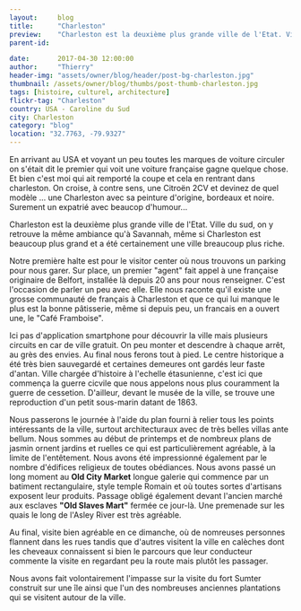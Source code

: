 ```yaml
---
layout:     blog
title:      "Charleston"
preview:    "Charleston est la deuxième plus grande ville de l'Etat. Ville du sud, on y retrouve la même ambiance qu'à... "
parent-id:  

date:       2017-04-30 12:00:00
author:     "Thierry"
header-img: "assets/owner/blog/header/post-bg-charleston.jpg"
thumbnail: /assets/owner/blog/thumbs/post-thumb-charleston.jpg
tags: [histoire, culturel, architecture]
flickr-tag: "Charleston"
country: USA - Caroline du Sud
city: Charleston
category: "blog"
location: "32.7763, -79.9327"
---
```



En arrivant au USA et voyant un peu toutes les marques de voiture circuler on s'était dit le premier qui voit une voiture française gagne quelque chose. Et bien c'est moi qui ait remporté la coupe et cela en rentrant dans charleston. On croise, à contre sens, une Citroën 2CV et devinez de quel modèle ... une Charleston avec sa peinture d'origine, bordeaux et noire. Surement un expatrié avec beaucop d'humour...

Charleston est la deuxième plus grande ville de l'Etat. Ville du sud, on y retrouve la même ambiance qu'à Savannah, même si Charleston est beaucoup plus grand et a été certainement une ville breaucoup plus riche.

Notre première halte est pour le visitor center où nous trouvons un parking pour nous garer. Sur place, un premier "agent" fait appel à une française originaire de  Belfort, installée là depuis 20 ans pour nous renseigner. C'est l'occasion de parler un peu avec elle. Elle nous raconte qu'il existe une grosse communauté de français à Charleston et que ce qui lui manque le plus est la bonne pâtisserie, même si depuis peu, un francais en a ouvert une, le "Café Framboise".

Ici pas d'application smartphone pour découvrir la ville mais plusieurs circuits en car de ville gratuit. On peu monter et descendre à chaque arrêt, au grès des envies. Au final nous ferons tout à pied. Le centre historique a été très bien sauvegardé et certaines demeures ont gardés leur faste d'antan. Ville chargée d'histoire à l'echelle étasunienne, c'est ici que commença la guerre cicvile que nous appelons nous plus couramment la guerre de cessetion. D'ailleur, devant le musée de la ville, se trouve une reproduction d'un petit sous-marin datant de 1863. 

Nous passerons le journée à l'aide du plan fourni à relier tous les points intéressants de la ville, surtout architecturaux avec de très belles villas ante bellum. Nous sommes au début de printemps et de nombreux plans de jasmin ornent jardins et ruelles ce qui est particulièrement agréable, à la limite de l'entêtement. Nous avons été impressionné également par le nombre d'édifices religieux de toutes obédiances. Nous avons passé un long moment au **Old City Market** longue galerie qui commence par un batiment rectangulaire, style temple Romain et où toutes sortes d'artisans exposent leur produits. Passage obligé également devant l'ancien marché aux esclaves **"Old Slaves Mart"** fermée ce jour-là. Une premenade sur les quais le long de l'Asley River est très agréable.

Au final, visite bien agréable en ce dimanche, où de nomreuses personnes flannent dans les rues tandis que d'autres visitent la ville en calèches dont les cheveaux connaissent si bien le parcours que leur conducteur commente la visite en regardant peu la route mais plutôt les passager.

Nous avons fait volontairement l'impasse sur la visite du fort Sumter construit sur une île ainsi que l'un des nombreuses anciennes plantations qui se visitent autour de la ville.

